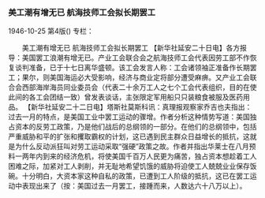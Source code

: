 ### 美工潮有增无已  航海技师工会拟长期罢工

1946-10-25
第4版()
专栏：

　　美工潮有增无已
    航海技师工会拟长期罢工
    【新华社延安二十日电】各方报导：美国罢工浪潮有增无已。产业工会联合会之航海技师工会代表因劳工部不作恢复谈判准备，已于十七日离华盛顿。该工会发言人称：工会诸领袖正准备作长期罢工；果尔，则美国海运必大受影响，经济与商业定将部分遭受麻痹。又产业工会联合会西部海岸海员同业委员会（代表二十余万工人之七个工会代表组织，目的在使此间的各工会团结一致）曾发表谈话，主张限定军用船只只装粮食被服及医药用品。
    【新华社延安二十二日电】塔斯社莫斯科讯：真理报观察家乔吉也夫指出：过去一月的特点，是美国工业中罢工运动的骤增。作者分析这种情势写道：美国独占资本的反劳工政策，乃是他们战后的总纲领的一部分。在他们的总纲领中，包括严重威胁和平的扩张和攫取霸权的计划，这已遇到民主群众日益增长的抵抗，这就是为什么反动派狂叫对劳工运动采取“强硬”政策之故。作者并指出华莱士在八月预料一两年内到来的经济危机，将使美国千百万人民更为痛苦，独占资本想趁着工人困难之际，加紧对工人剥削，并无耻地希望饥饿的威胁将迫使工人兢兢业业保存饭碗。十分明白，大资本家这种自私的政策，已遭到工人阶级的抵抗，这已在罢工运动中表现出来了（按：美国过去一月罢工，接踵而来，人数达六十八万以上）。
